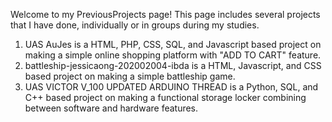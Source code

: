 Welcome to my PreviousProjects page!
This page includes several projects that I have done, individually or in groups during my studies.

1. UAS AuJes is a HTML, PHP, CSS, SQL, and Javascript based project on making a simple online shopping platform with "ADD TO CART" feature.
2. battleship-jessicaong-202002004-ibda is a HTML, Javascript, and CSS based project on making a simple battleship game.
3. UAS VICTOR V_100 UPDATED ARDUINO THREAD is a Python, SQL, and C++ based project on making a functional storage locker combining between software and hardware features.
